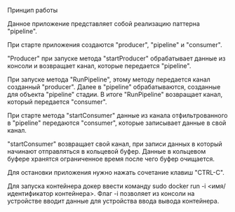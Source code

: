 Принцип работы

Данное приложение представляет собой реализацию паттерна "pipeline".

При старте приложения создаются "producer", "pipeline" и "consumer".

"Producer" при запуске метода "startProducer" обрабатывает данные из консоли и возвращает
канал, которые передается "pipeline".

При запуске метода "RunPipeline", этому методу передается канал созданный "producer".
Далее в "pipeline" обрабатываются, созданные для объекта "pipeline" стадии. В итоге
"RunPipeline" возвращает канал, который передается "consumer".

При старте метода "startConsumer" данные из канала отфильтрованного в "pipeline" 
передаются "consumer", которые записывает данные в свой канал. 

"startConsumer" возвращает свой канал, при записи данных в который начинают отправляться в 
кольцевой буфер. Данные в кольцевом буфере хранятся ограниченное время после чего
буфер очищается. 

Для остановки приложения нужно нажать сочетание клавиш "CTRL-C".

Для запуска контейнера докер ввести команду sudo docker run -i <имя/идентификатор контейнера>. 
Флаг -i позволяет из консоли на устройстве вводит данные для устройства ввода вывода контейнера.
